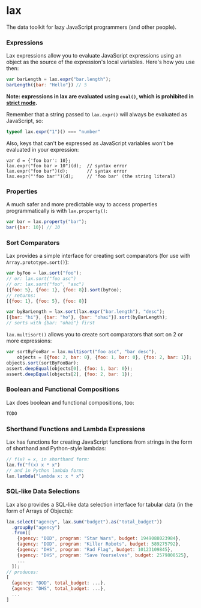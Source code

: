 # lax
The data toolkit for lazy JavaScript programmers (and other people).

### Expressions
Lax expressions allow you to evaluate JavaScript expressions using an object as the source of the expression's local variables. Here's how you use then:

```js
var barLength = lax.expr("bar.length");
barLength({bar: "Hello"}) // 5
```

**Note: expressions in lax are evaluated using `eval()`, which is prohibited in [strict mode](https://developer.mozilla.org/en-US/docs/Web/JavaScript/Reference/Functions_and_function_scope/Strict_mode).**

Remember that a string passed to `lax.expr()` will always be evaluated as JavaScript, so:

```js
typeof lax.expr("1")() === "number"
```

Also, keys that can't be expressed as JavaScript variables won't be evaluated in your expression:

```
var d = {'foo bar': 10};
lax.expr("foo bar > 10")(d);  // syntax error
lax.expr("foo bar")(d);       // syntax error
lax.expr("'foo bar'")(d);     // 'foo bar' (the string literal)
```

### Properties
A much safer and more predictable way to access properties programmatically is with `lax.property()`:

```js
var bar = lax.property("bar");
bar({bar: 10}) // 10
```

### Sort Comparators
Lax provides a simple interface for creating sort comparators (for use with `Array.prototype.sort()`):

```js
var byFoo = lax.sort("foo");
// or: lax.sort("foo asc")
// or: lax.sort("foo", "asc")
[{foo: 5}, {foo: 1}, {foo: 8}].sort(byFoo);
// returns:
[{foo: 1}, {foo: 5}, {foo: 8}]

var byBarLength = lax.sort(lax.expr("bar.length"), "desc");
[{bar: "hi"}, {bar: "ho"}, {bar: "ohai"}].sort(byBarLength);
// sorts with {bar: "ohai"} first
```

`lax.multisort()` allows you to create sort comparators that sort on 2 or more expressions:

```js
var sortByFooBar = lax.multisort("foo asc", "bar desc"),
    objects = [{foo: 2, bar: 0}, {foo: 1, bar: 0}, {foo: 2, bar: 1}];
objects.sort(sortByFooBar);
assert.deepEqual(objects[0], {foo: 1, bar: 0});
assert.deepEqual(objects[2], {foo: 2, bar: 1});
```

### Boolean and Functional Compositions
Lax does boolean and functional compositions, too:

```js
TODO
```

### Shorthand Functions and Lambda Expressions
Lax has functions for creating JavaScript functions from strings in the form of
shorthand and Python-style lambdas:

```js
// f(x) = x, in shorthand form:
lax.fn("f(x) x * x")
// and in Python lambda form:
lax.lambda("lambda x: x * x")
```

### SQL-like Data Selections
Lax also provides a SQL-like data selection interface for tabular data (in the form of Arrays of Objects):

```js
lax.select("agency", lax.sum("budget").as("total_budget"))
  .groupBy("agency")
  .from([
    {agency: "DOD", program: "Star Wars", budget: 1949088023984},
    {agency: "DOD", program: "Killer Robots", budget: 589275792},
    {agency: "DHS", program: "Rad Flag", budget: 10123109845},
    {agency: "DHS", program: "Save Yourselves", budget: 2579808525},
    ...
  ]);
// produces:
[
  {agency: "DOD", total_budget: ...},
  {agency: "DHS", total_budget: ...},
  ...
]
```
